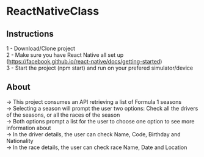 # ReactNativeClass

## Instructions
1 - Download/Clone project  
2 - Make sure you have React Native all set up (https://facebook.github.io/react-native/docs/getting-started)  
3 - Start the project (npm start) and run on your prefered simulator/device    

  ## About  
-> This project consumes an API retrieving a list of Formula 1 seasons  
-> Selecting a season will prompt the user two options: Check all the drivers of the seasons, or all the races of the season  
-> Both options prompt a list for the user to choose one option to see more information about  
-> In the driver details, the user can check Name, Code, Birthday and Nationality  
-> In the race details, the user can check race Name, Date and Location  
